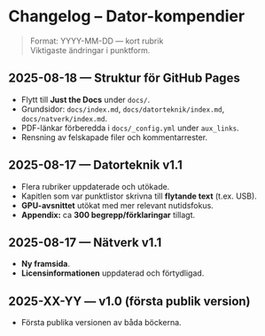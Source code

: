# Changelog – Dator-kompendier

> Format: YYYY-MM-DD — kort rubrik  
> Viktigaste ändringar i punktform.

## 2025-08-18 — Struktur för GitHub Pages
- Flytt till **Just the Docs** under `docs/`.
- Grundsidor: `docs/index.md`, `docs/datorteknik/index.md`, `docs/natverk/index.md`.
- PDF-länkar förberedda i `docs/_config.yml` under `aux_links`.
- Rensning av felskapade filer och kommentarrester.

## 2025-08-17 — Datorteknik v1.1
- Flera rubriker uppdaterade och utökade.
- Kapitlen som var punktlistor skrivna till **flytande text** (t.ex. USB).
- **GPU-avsnittet** utökat med mer relevant nutidsfokus.
- **Appendix:** ca **300 begrepp/förklaringar** tillagt.

## 2025-08-17 — Nätverk v1.1
- **Ny framsida**.
- **Licensinformationen** uppdaterad och förtydligad.

## 2025-XX-YY — v1.0 (första publik version)
- Första publika versionen av båda böckerna.
